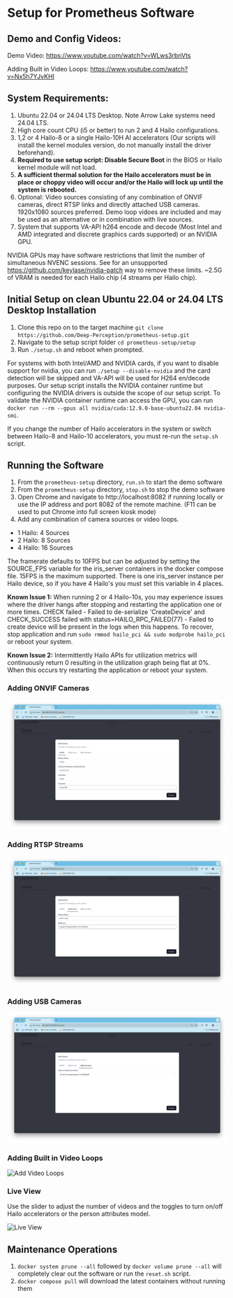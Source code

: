 # Setup for Prometheus Software

## Demo and Config Videos: 

Demo Video: https://www.youtube.com/watch?v=WLws3rbnVts

Adding Built in Video Loops: https://www.youtube.com/watch?v=Nx5h7YJvKHI

## System Requirements:

1. Ubuntu 22.04 or 24.04 LTS Desktop. Note Arrow Lake systems need 24.04 LTS.
2. High core count CPU (i5 or better) to run 2 and 4 Hailo configurations. 
3. 1,2 or 4 Hailo-8 or a single Hailo-10H AI accelerators (Our scripts will install the kernel modules version, do not manually install the driver beforehand).
4. **Required to use setup script: Disable Secure Boot** in the BIOS or Hailo kernel module will not load.
5. **A sufficient thermal solution for the Hailo accelerators must be in place or choppy video will occur and/or the Hailo will lock up until the system is rebooted.**  
6. Optional: Video sources consisting of any combination of ONVIF cameras, direct RTSP links and directly attached USB cameras. 1920x1080 sources preferred. Demo loop vidoes are included and may be used as an alternative or in combination with live sources.
7. System that supports VA-API h264 encode and decode (Most Intel and AMD integrated and discrete graphics cards supported) or an NVIDIA GPU.

NVIDIA GPUs may have software restrictions that limit the number of simultaneous NVENC sessions. See for an unsupported https://github.com/keylase/nvidia-patch way to remove these limits. ~2.5G of VRAM is needed for each Hailo chip (4 streams per Hailo chip).

## Initial Setup on clean Ubuntu 22.04 or 24.04 LTS Desktop Installation

1. Clone this repo on to the target machine `git clone https://github.com/Deep-Perception/prometheus-setup.git`
2. Navigate to the setup script folder `cd prometheus-setup/setup`
3. Run `./setup.sh` and reboot when prompted.

For systems with both Intel/AMD and NVIDIA cards, if you want to disable support for nvidia, you can run `./setup --disable-nvidia` and the card detection will be skipped and VA-API will be used for H264 en/decode purposes. Our setup script installs the NVIDIA container runtime but configuring the NVIDIA drivers is outside the scope of our setup script. To validate the NVIDIA container runtime can access the GPU, you can run `docker run --rm --gpus all nvidia/cuda:12.9.0-base-ubuntu22.04 nvidia-smi`.

If you change the number of Hailo accelerators in the system or switch between Hailo-8 and Hailo-10 accelerators, you must re-run the `setup.sh` script.

## Running the Software

1. From the `prometheus-setup` directory, `run.sh` to start the demo software
2. From the `prometheus-setup` directory, `stop.sh` to stop the demo software
3. Open Chrome and navigate to http://localhost:8082 if running locally or use the IP address and port 8082 of the remote machine. (F11 can be used to put Chrome into full screen kiosk mode)
4. Add any combination of camera sources or video loops.
- 1 Hailo: 4 Sources
- 2 Hailo: 8 Sources
- 4 Hailo: 16 Sources

The framerate defaults to 10FPS but can be adjusted by setting the SOURCE_FPS variable for the iris_server containers in the docker compose file. 15FPS is the maximum supported. There is one iris_server instance per Hailo device, so if you have 4 Hailo's you must set this variable in 4 places.

**Known Issue 1:** When running 2 or 4 Hailo-10s, you may experience issues where the driver hangs after stopping and restarting the application one or more times. CHECK failed - Failed to de-serialize 'CreateDevice' and CHECK_SUCCESS failed with status=HAILO_RPC_FAILED(77) - Failed to create device will be present in the logs when this happens. To recover, stop application and run `sudo rmmod hailo_pci && sudo modprobe hailo_pci` or reboot your system.

**Known Issue 2:** Intermittently Hailo APIs for utilization metrics will continuously return 0 resulting in the utilization graph being flat at 0%. When this occurs try restarting the application or reboot your system.

### Adding ONVIF Cameras

![Add ONVIF Camera](images/Add_ONVIF.png)

### Adding RTSP Streams

![Add RTSP Stream](images/Add_RTSP.png)

### Adding USB Cameras

![Add USB Camera](images/Add_USB.png)

### Adding Built in Video Loops

![Add Video Loops](images/Add_Video_Loops.png)

### Live View

Use the slider to adjust the number of videos and the toggles to turn on/off Hailo accelerators or the person attributes model.

![Live View](images/Live_View.png)

## Maintenance Operations

1. `docker system prune --all` followed by `docker volume prune --all` will completely clear out the software or run the `reset.sh` script.
2. `docker compose pull` will download the latest containers without running them 
